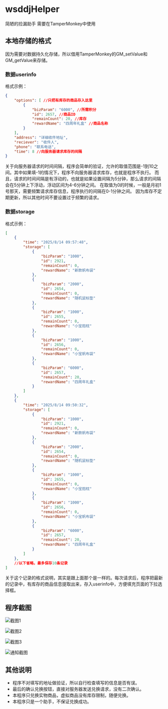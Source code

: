 # wsddjHelper
简陋的捡漏助手
需要在TamperMonkey中使用

## 本地存储的格式

因为需要对数据持久化存储，所以借用TamperMonkey的GM_setValue和GM_getValue来存储。

### 数据userinfo

格式示例：
```json
{
    "options": [ //只把有库存的商品存入这里
        {
            "bizParam": "6000", //所需积分
            "id": 2657, //商品ID
            "remainCount": 20, //库存
            "rewardName": "四周年礼盒" //商品名称
        }
    ],
    "address": "详细收件地址",
    "reciever": "收件人",
    "phone": "联系电话",
    "time": 8 //向服务器请求库存的间隔
}
```
关于向服务器请求的时间间隔，程序会简单的验证，允许的取值范围是-1到10之间。其中如果填-1的情况下，程序不向服务器请求库存，也就是程序不执行。
而且，请求的时间间隔是有浮动的，也就是如果设置间隔为5分钟，那么请求的间隔会在5分钟上下浮动，浮动区间为4-6分钟之间。
在取值为0的时候，一般是月初1号那天，需要频繁请求库存信息，程序执行的间隔在0-1分钟之间。
因为库存不定期更新，所以其他时间不要设置过于频繁的请求。

### 数据storage

格式示例：
```json
[
    {
        "time": "2025/8/14 09:57:48",
        "storage": [
            {
                "bizParam": "1000",
                "id": 2921,
                "remainCount": 0,
                "rewardName": "新款帆布袋"
            },
            {
                "bizParam": "2000",
                "id": 2654,
                "remainCount": 0,
                "rewardName": "随机鼠标垫"
            },
            {
                "bizParam": "1000",
                "id": 2655,
                "remainCount": 0,
                "rewardName": "小宝抱枕"
            },
            {
                "bizParam": "1000",
                "id": 2656,
                "remainCount": 0,
                "rewardName": "小宝帆布袋"
            },
            {
                "bizParam": "6000",
                "id": 2657,
                "remainCount": 20,
                "rewardName": "四周年礼盒"
            }
        ]
    },
    {
        "time": "2025/8/14 09:50:32",
        "storage": [
            {
                "bizParam": "1000",
                "id": 2921,
                "remainCount": 0,
                "rewardName": "新款帆布袋"
            },
            {
                "bizParam": "2000",
                "id": 2654,
                "remainCount": 0,
                "rewardName": "随机鼠标垫"
            },
            {
                "bizParam": "1000",
                "id": 2655,
                "remainCount": 0,
                "rewardName": "小宝抱枕"
            },
            {
                "bizParam": "1000",
                "id": 2656,
                "remainCount": 0,
                "rewardName": "小宝帆布袋"
            },
            {
                "bizParam": "6000",
                "id": 2657,
                "remainCount": 20,
                "rewardName": "四周年礼盒"
            }
        ]
    },
    //以下省略，最多保存10条记录
]
```
关于这个记录的格式说明，其实是跟上面那个是一样的。每次请求后，程序把最新的记录中，有库存的商品信息提取出来，存入userinfo中，方便填充页面的下拉选择框。

## 程序截图

![截图1](https://github.com/edonlu/wsddjHelper/blob/main/screenshot1.png?raw=true)

![截图2](https://github.com/edonlu/wsddjHelper/blob/main/screenshot3.png?raw=true)

![截图3](https://github.com/edonlu/wsddjHelper/blob/main/screenshot2.png?raw=true)

![通知截图](https://github.com/edonlu/wsddjHelper/blob/main/screenshot4.png?raw=true)

## 其他说明

- 程序不对填写的地址做验证，所以自行检查填写的信息是否有误。
- 最后的确认兑换按钮，直接对服务器发送兑换请求，没有二次确认。
- 本程序只兑换实物商品，虚拟商品没有库存限制，随便兑换。
- 本程序只是一个助手，不保证兑换成功。
